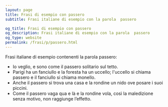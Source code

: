 ```yaml
---
layout: page
title: Frasi di esempio con passero 
subtitle: Frasi italiane di esempio con la parola  passero

og_title: Frasi di esempio con passero 
og_description: Frasi italiane di esempio con la parola  passero
og_type: website
permalink: /frasi/p/passero.html
---
```


Frasi italiane di esempio contenenti la parola passero:


- Io veglio, e sono come il passero solitario sul tetto.
- Parigi ha un fanciullo e la foresta ha un uccello; l'uccello si chiama passero e il fanciullo si chiama monello.
- Anche il passero si trova una casa e la rondine un nido ove posare i suoi piccini.
- Come il passero vaga qua e là e la rondine vola, così la maledizione senza motivo, non raggiunge l’effetto.
